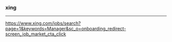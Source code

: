 ### xing
---
https://www.xing.com/jobs/search?page=1&keywords=Manager&sc_o=onboarding_redirect-screen_job_market_cta_click




```
```

```
```

```
```


